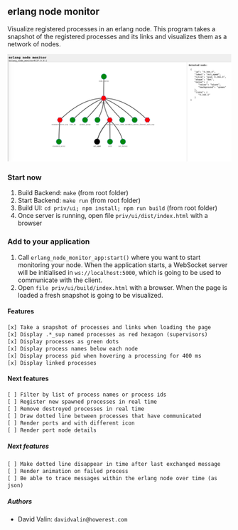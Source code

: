 ## erlang node monitor

Visualize registered processes in an erlang node. This program takes a snapshot of the registered processes and its links and visualizes them as a network of nodes.

![UI Preview](https://github.com/howerest/erlang-node-monitor/raw/master/docs/screenshot.png)

### Start now

1. Build Backend: `make` (from root folder)
2. Start Backend: `make run` (from root folder)
3. Build UI: `cd priv/ui; npm install; npm run build` (from root folder)
3. Once server is running, open file `priv/ui/dist/index.html` with a browser

### Add to your application

1. Call `erlang_node_monitor_app:start()` where you want to start monitoring your node. When the application starts, a WebSocket server will be initialised in `ws://localhost:5000`, which is going to be used to communicate with the client.
2. Open `file priv/ui/build/index.html` with a browser. When the page is loaded a fresh snapshot is going to be visualized.

#### Features
```
[x] Take a snapshot of processes and links when loading the page
[x] Display .*_sup named processes as red hexagon (supervisors)
[x] Display processes as green dots
[x] Display process names below each node
[x] Display process pid when hovering a processing for 400 ms
[x] Display linked processes
```
#### Next features
```
[ ] Filter by list of process names or process ids
[ ] Register new spawned processes in real time
[ ] Remove destroyed processes in real time
[ ] Draw dotted line between processes that have communicated
[ ] Render ports and with different icon
[ ] Render port node details
```
##### Next features
```
[ ] Make dotted line disappear in time after last exchanged message
[ ] Render animation on failed process
[ ] Be able to trace messages within the erlang node over time (as json)
```
##### Authors

- David Valin: `davidvalin@howerest.com`
